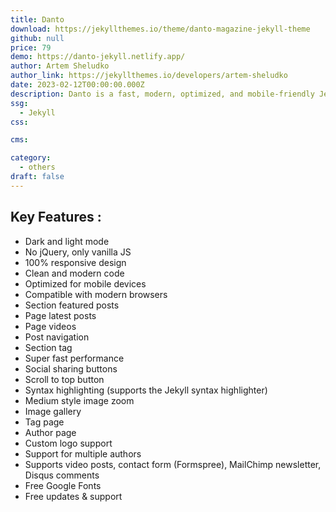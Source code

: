 ```yaml
---
title: Danto
download: https://jekyllthemes.io/theme/danto-magazine-jekyll-theme
github: null
price: 79
demo: https://danto-jekyll.netlify.app/
author: Artem Sheludko
author_link: https://jekyllthemes.io/developers/artem-sheludko
date: 2023-02-12T00:00:00.000Z
description: Danto is a fast, modern, optimized, and mobile-friendly Jekyll theme.
ssg:
  - Jekyll
css:

cms:

category:
  - others
draft: false
---
```


## Key Features :

- Dark and light mode
- No jQuery, only vanilla JS
- 100% responsive design
- Clean and modern code
- Optimized for mobile devices
- Compatible with modern browsers
- Section featured posts
- Page latest posts
- Page videos
- Post navigation
- Section tag
- Super fast performance
- Social sharing buttons
- Scroll to top button
- Syntax highlighting (supports the Jekyll syntax highlighter)
- Medium style image zoom
- Image gallery
- Tag page
- Author page
- Custom logo support
- Support for multiple authors
- Supports video posts, contact form (Formspree), MailChimp newsletter, Disqus comments
- Free Google Fonts
- Free updates & support
